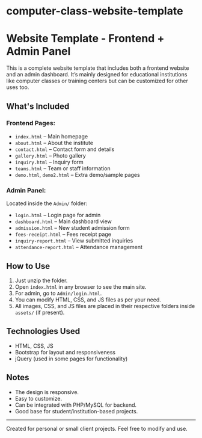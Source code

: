 # computer-class-website-template

# Website Template - Frontend + Admin Panel

This is a complete website template that includes both a frontend website and an admin dashboard. It’s mainly designed for educational institutions like computer classes or training centers but can be customized for other uses too.

## What's Included

### Frontend Pages:
- `index.html` – Main homepage
- `about.html` – About the institute
- `contact.html` – Contact form and details
- `gallery.html` – Photo gallery
- `inquiry.html` – Inquiry form
- `teams.html` – Team or staff information
- `demo.html`, `demo2.html` – Extra demo/sample pages

### Admin Panel:
Located inside the `Admin/` folder:
- `login.html` – Login page for admin
- `dashboard.html` – Main dashboard view
- `admission.html` – New student admission form
- `fees-receipt.html` – Fees receipt page
- `inquiry-report.html` – View submitted inquiries
- `attendance-report.html` – Attendance management

## How to Use

1. Just unzip the folder.
2. Open `index.html` in any browser to see the main site.
3. For admin, go to `Admin/login.html`.
4. You can modify HTML, CSS, and JS files as per your need.
5. All images, CSS, and JS files are placed in their respective folders inside `assets/` (if present).

## Technologies Used

- HTML, CSS, JS
- Bootstrap for layout and responsiveness
- jQuery (used in some pages for functionality)

## Notes

- The design is responsive.
- Easy to customize.
- Can be integrated with PHP/MySQL for backend.
- Good base for student/institution-based projects.

---

Created for personal or small client projects. Feel free to modify and use.
